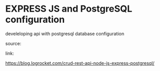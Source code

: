 # EXPRESS JS and PostgreSQL configuration

develeloping api with postgresql database configuration

source:

link:

https://blog.logrocket.com/crud-rest-api-node-js-express-postgresql/